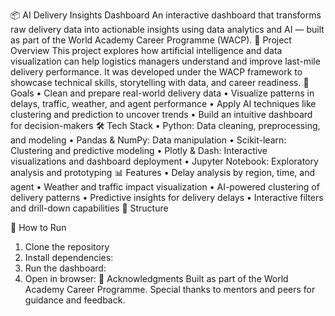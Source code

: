 📦 AI Delivery Insights Dashboard
An interactive dashboard that transforms raw delivery data into actionable insights using data analytics and AI — built as part of the World Academy Career Programme (WACP).
🚀 Project Overview
This project explores how artificial intelligence and data visualization can help logistics managers understand and improve last-mile delivery performance. It was developed under the WACP framework to showcase technical skills, storytelling with data, and career readiness.
🎯 Goals
• 	Clean and prepare real-world delivery data
• 	Visualize patterns in delays, traffic, weather, and agent performance
• 	Apply AI techniques like clustering and prediction to uncover trends
• 	Build an intuitive dashboard for decision-makers
🛠️ Tech Stack
• 	Python: Data cleaning, preprocessing, and modeling
• 	Pandas & NumPy: Data manipulation
• 	Scikit-learn: Clustering and predictive modeling
• 	Plotly & Dash: Interactive visualizations and dashboard deployment
• 	Jupyter Notebook: Exploratory analysis and prototyping
📊 Features
• 	Delay analysis by region, time, and agent
• 	Weather and traffic impact visualization
• 	AI-powered clustering of delivery patterns
• 	Predictive insights for delivery delays
• 	Interactive filters and drill-down capabilities
📁 Structure

🚦 How to Run
1. 	Clone the repository
2. 	Install dependencies: 
3. 	Run the dashboard: 
4. 	Open in browser: 
📌 Acknowledgments
Built as part of the World Academy Career Programme. Special thanks to mentors and peers for guidance and feedback.

